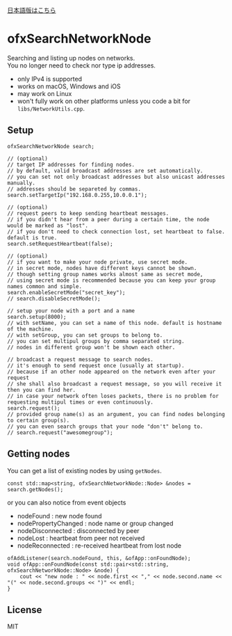 [日本語版はこちら](readme.ja.md)

# ofxSearchNetworkNode

Searching and listing up nodes on networks.  
You no longer need to check nor type ip addresses.  

- only IPv4 is supported
- works on macOS, Windows and iOS
- may work on Linux
- won't fully work on other platforms unless you code a bit for `libs/NetworkUtils.cpp`.

## Setup
```
ofxSearchNetworkNode search;

// (optional)
// target IP addresses for finding nodes.
// by default, valid broadcast addresses are set automatically.
// you can set not only broadcast addresses but also unicast addresses manually.
// addresses should be separeted by commas.
search.setTargetIp("192.168.0.255,10.0.0.1");

// (optional)
// request peers to keep sending heartbeat messages.
// if you didn't hear from a peer during a certain time, the node would be marked as "lost".
// if you don't need to check connection lost, set heartbeat to false. default is true.
search.setRequestHeartbeat(false);

// (optional)
// if you want to make your node private, use secret mode.
// in secret mode, nodes have different keys cannot be shown.
// though setting group names works almost same as secret mode,
// using secret mode is recommended because you can keep your group names common and simple.
search.enableSecretMode("secret_key");
// search.disableSecretMode();

// setup your node with a port and a name
search.setup(8000);
// with setName, you can set a name of this node. default is hostname of the machine.
// with setGroup, you can set groups to belong to.
// you can set multipul groups by comma separated string.
// nodes in different group won't be shown each other.

// broadcast a request message to search nodes.
// it's enough to send request once (usually at startup).
// because if an other node appeared on the network even after your request
// she shall also broadcast a request message, so you will receive it then you can find her.
// in case your network often loses packets, there is no problem for requesting multipul times or even continuously.
search.request();
// provided group name(s) as an argument, you can find nodes belonging to certain group(s).
// you can even search groups that your node "don't" belong to.
// search.request("awesomegroup");
```

## Getting nodes

You can get a list of existing nodes by using `getNodes`.

```
const std::map<string, ofxSearchNetworkNode::Node> &nodes = search.getNodes();
```

or you can also notice from event objects

- nodeFound : new node found
- nodePropertyChanged : node name or group changed
- nodeDisconnected : disconnected by peer
- nodeLost : heartbeat from peer not received
- nodeReconnected : re-received heartbeat from lost node

```
ofAddListener(search.nodeFound, this, &ofApp::onFoundNode);
void ofApp::onFoundNode(const std::pair<std::string, ofxSearchNetworkNode::Node> &node) {
	cout << "new node : " << node.first << "," << node.second.name << "(" << node.second.groups << ")" << endl;
}
```

## License
MIT
